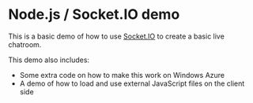 # Node.js / Socket.IO demo #
This is a basic demo of how to use [Socket.IO](http://socket.io/ "Socket.IO") to create a basic live chatroom. 

This demo also includes:

* Some extra code on how to make this work on Windows Azure
* A demo of how to load and use external JavaScript files on the client side